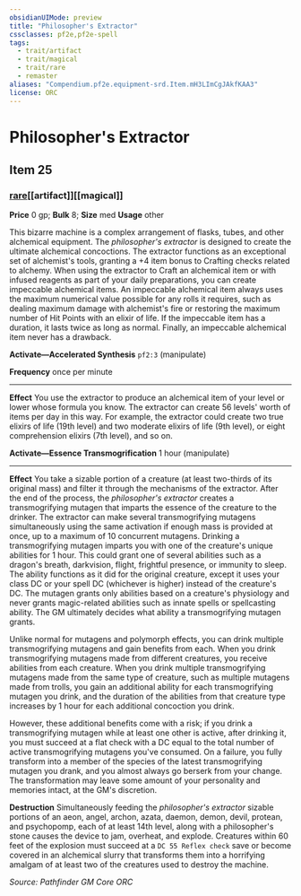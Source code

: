 ```yaml
---
obsidianUIMode: preview
title: "Philosopher's Extractor"
cssclasses: pf2e,pf2e-spell
tags:
  - trait/artifact
  - trait/magical
  - trait/rare
  - remaster
aliases: "Compendium.pf2e.equipment-srd.Item.mH3LImCgJAkfKAA3"
license: ORC
---
```

# Philosopher's Extractor
## Item 25
### [rare](rare "Rare Rarity Trait")[[artifact]][[magical]]


**Price** 0 gp; 
**Bulk** 8; **Size** med
**Usage** other

This bizarre machine is a complex arrangement of flasks, tubes, and other alchemical equipment. The _philosopher's extractor_ is designed to create the ultimate alchemical concoctions. The extractor functions as an exceptional set of alchemist's tools, granting a +4 item bonus to Crafting checks related to alchemy. When using the extractor to Craft an alchemical item or with infused reagents as part of your daily preparations, you can create impeccable alchemical items. An impeccable alchemical item always uses the maximum numerical value possible for any rolls it requires, such as dealing maximum damage with alchemist's fire or restoring the maximum number of Hit Points with an elixir of life. If the impeccable item has a duration, it lasts twice as long as normal. Finally, an impeccable alchemical item never has a drawback.

**Activate—Accelerated Synthesis** `pf2:3` (manipulate)

**Frequency** once per minute

* * *

**Effect** You use the extractor to produce an alchemical item of your level or lower whose formula you know. The extractor can create 56 levels' worth of items per day in this way. For example, the extractor could create two true elixirs of life (19th level) and two moderate elixirs of life (9th level), or eight comprehension elixirs (7th level), and so on.

**Activate—Essence Transmogrification** 1 hour (manipulate)

* * *

**Effect** You take a sizable portion of a creature (at least two-thirds of its original mass) and filter it through the mechanisms of the extractor. After the end of the process, the _philosopher's extractor_ creates a transmogrifying mutagen that imparts the essence of the creature to the drinker. The extractor can make several transmogrifying mutagens simultaneously using the same activation if enough mass is provided at once, up to a maximum of 10 concurrent mutagens. Drinking a transmogrifying mutagen imparts you with one of the creature's unique abilities for 1 hour. This could grant one of several abilities such as a dragon's breath, darkvision, flight, frightful presence, or immunity to sleep. The ability functions as it did for the original creature, except it uses your class DC or your spell DC (whichever is higher) instead of the creature's DC. The mutagen grants only abilities based on a creature's physiology and never grants magic-related abilities such as innate spells or spellcasting ability. The GM ultimately decides what ability a transmogrifying mutagen grants.

Unlike normal for mutagens and polymorph effects, you can drink multiple transmogrifying mutagens and gain benefits from each. When you drink transmogrifying mutagens made from different creatures, you receive abilities from each creature. When you drink multiple transmogrifying mutagens made from the same type of creature, such as multiple mutagens made from trolls, you gain an additional ability for each transmogrifying mutagen you drink, and the duration of the abilities from that creature type increases by 1 hour for each additional concoction you drink.

However, these additional benefits come with a risk; if you drink a transmogrifying mutagen while at least one other is active, after drinking it, you must succeed at a flat check with a DC equal to the total number of active transmogrifying mutagens you've consumed. On a failure, you fully transform into a member of the species of the latest transmogrifying mutagen you drank, and you almost always go berserk from your change. The transformation may leave some amount of your personality and memories intact, at the GM's discretion.

**Destruction** Simultaneously feeding the _philosopher's extractor_ sizable portions of an aeon, angel, archon, azata, daemon, demon, devil, protean, and psychopomp, each of at least 14th level, along with a philosopher's stone causes the device to jam, overheat, and explode. Creatures within 60 feet of the explosion must succeed at a `DC 55 Reflex check` save or become covered in an alchemical slurry that transforms them into a horrifying amalgam of at least two of the creatures used to destroy the machine.

*Source: Pathfinder GM Core*
*ORC*